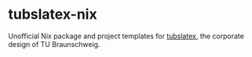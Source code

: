 # tubslatex-nix

Unofficial Nix package and project templates for [tubslatex](https://www.tu-braunschweig.de/latex-vorlagen), the corporate design of TU Braunschweig.
